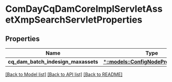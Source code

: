 # ComDayCqDamCoreImplServletAssetXmpSearchServletProperties

## Properties
Name | Type | Description | Notes
------------ | ------------- | ------------- | -------------
**cq_dam_batch_indesign_maxassets** | [***::models::ConfigNodePropertyInteger**](configNodePropertyInteger.md) |  | [optional] 

[[Back to Model list]](../README.md#documentation-for-models) [[Back to API list]](../README.md#documentation-for-api-endpoints) [[Back to README]](../README.md)


